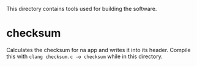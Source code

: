 This directory contains tools used for building the software.

# checksum
Calculates the checksum for na app and writes it into its header. Compile this with `clang checksum.c -o checksum` while in this directory. 
